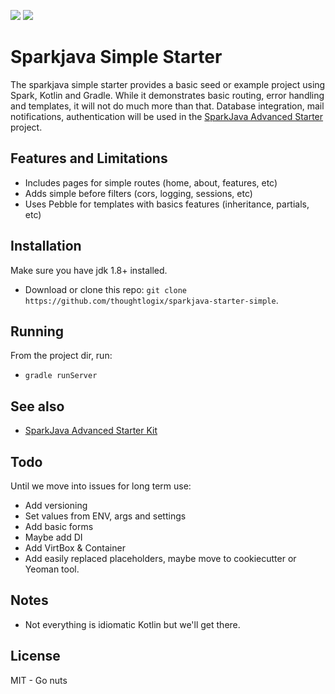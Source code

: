 ![](https://img.shields.io/travis/thoughtlogix/sparkjava-starter-simple.svg) 
![](https://img.shields.io/github/license/thoughtlogix/sparkjava-starter-simple.svg)

# Sparkjava Simple Starter

The sparkjava simple starter provides a basic seed or example project using Spark, Kotlin and Gradle.  While it demonstrates basic routing, error handling and templates, it will not do much more than that.  Database integration, mail notifications, authentication will be used in the [SparkJava Advanced Starter](https://github.com/thoughtlogix/sparkjava-starter-advanced) project.

## Features and Limitations

* Includes pages for simple routes (home, about, features, etc)
* Adds simple before filters (cors, logging, sessions, etc)
* Uses Pebble for templates with basics features (inheritance, partials, etc)

## Installation

Make sure you have jdk 1.8+ installed.

* Download or clone this repo: `git clone https://github.com/thoughtlogix/sparkjava-starter-simple`.

## Running

From the project dir, run:

* `gradle runServer`

## See also

* [SparkJava Advanced Starter Kit](https://github.com/thoughtlogix/sparkjava-starter-advanced)

## Todo

Until we move into issues for long term use:
 
* Add versioning
* Set values from ENV, args and settings
* Add basic forms
* Maybe add DI
* Add VirtBox & Container
* Add easily replaced placeholders, maybe move to cookiecutter or Yeoman tool.

## Notes

* Not everything is idiomatic Kotlin but we'll get there.

## License

MIT - Go nuts

